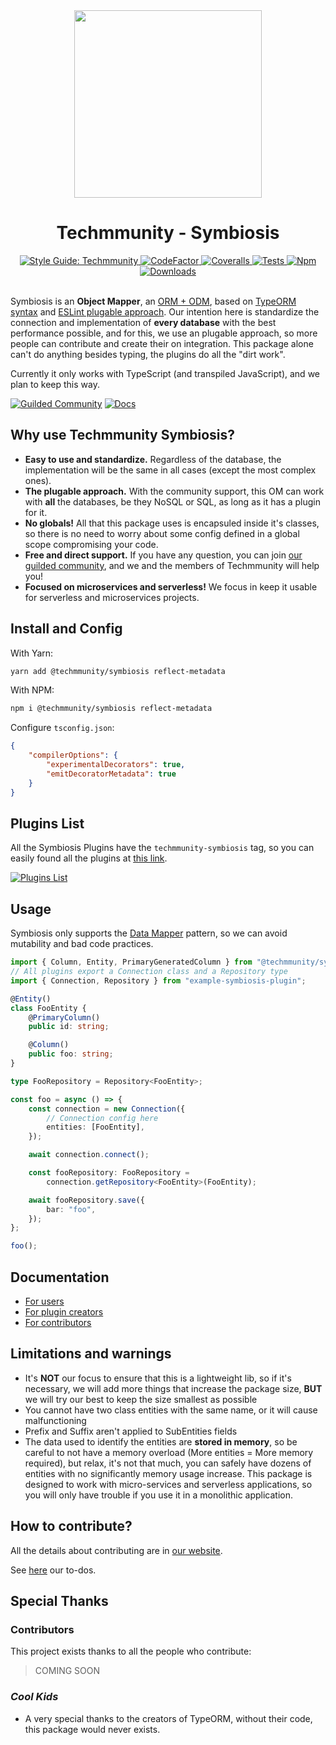 <div align="center">

<img src="https://github.com/techmmunity/symbiosis/raw/master/resources/logo.gif" width="300" height="300">

# Techmmunity - Symbiosis

<a href="https://github.com/techmmunity/eslint-config">
	<img src="https://img.shields.io/badge/style%20guide-Techmmunity-01d2ce?style=for-the-badge" alt="Style Guide: Techmmunity">
</a>
<a href="https://www.codefactor.io/repository/github/techmmunity/symbiosis">
	<img src="https://www.codefactor.io/repository/github/techmmunity/symbiosis/badge?style=for-the-badge" alt="CodeFactor">
</a>
<a href="https://coveralls.io/github/techmmunity/symbiosis?branch=master">
	<img src="https://img.shields.io/coveralls/github/techmmunity/symbiosis/master?style=for-the-badge" alt="Coveralls">
</a>
<a href="https://github.com/techmmunity/symbiosis/actions/workflows/coverage.yml">
	<img src="https://img.shields.io/github/workflow/status/techmmunity/symbiosis/Collect%20Coverage?label=tests&logo=github&style=for-the-badge" alt="Tests">
</a>
<a href="https://www.npmjs.com/package/@techmmunity/symbiosis">
	<img src="https://img.shields.io/npm/v/@techmmunity/symbiosis.svg?color=CC3534&style=for-the-badge" alt="Npm">
</a>
<a href="https://www.npmjs.com/package/@techmmunity/symbiosis">
	<img src="https://img.shields.io/npm/dw/@techmmunity/symbiosis.svg?style=for-the-badge" alt="Downloads">
</a>

<br>
<br>

</div>

Symbiosis is an **Object Mapper**, an [ORM + ODM](https://medium.com/spidernitt/orm-and-odm-a-brief-introduction-369046ec57eb), based on [TypeORM syntax](https://github.com/typeorm/typeorm) and [ESLint plugable approach](https://eslint.org/). Our intention here is standardize the connection and implementation of **every database** with the best performance possible, and for this, we use an plugable approach, so more people can contribute and create their on integration. This package alone can't do anything besides typing, the plugins do all the "dirt work".

Currently it only works with TypeScript (and transpiled JavaScript), and we plan to keep this way.

[![Guilded Community](https://img.shields.io/badge/guilded%20community-F5C400?style=for-the-badge&labelColor=F5C400&logo=guilded&logoColor=111820)](https://guilded.gg/techmmunity)
[![Docs](https://img.shields.io/badge/📄%20documentation-01d2ce?style=for-the-badge)](https://symbiosis.techmmunity.com.br)

## Why use Techmmunity Symbiosis?

- **Easy to use and standardize.** Regardless of the database, the implementation will be the same in all cases (except the most complex ones).
- **The plugable approach.** With the community support, this OM can work with **all** the databases, be they NoSQL or SQL, as long as it has a plugin for it.
- **No globals!** All that this package uses is encapsuled inside it's classes, so there is no need to worry about some config defined in a global scope compromising your code.
- **Free and direct support.** If you have any question, you can join [our guilded community](https://guilded.gg/techmmunity), and we and the members of Techmmunity will help you!
- **Focused on microservices and serverless!** We focus in keep it usable for serverless and microservices projects.

## Install and Config

With Yarn:

```sh
yarn add @techmmunity/symbiosis reflect-metadata
```

With NPM:

```sh
npm i @techmmunity/symbiosis reflect-metadata
```

Configure `tsconfig.json`:

```json
{
	"compilerOptions": {
		"experimentalDecorators": true,
		"emitDecoratorMetadata": true
	}
}
```

## Plugins List

All the Symbiosis Plugins have the `techmmunity-symbiosis` tag, so you can easily found all the plugins at [this link](https://www.npmjs.com/search?q=keywords:techmmunity-symbiosis).

[![Plugins List](https://img.shields.io/badge/plugins%20list-CB3837?style=for-the-badge&labelColor=CB3837)](https://www.npmjs.com/search?q=keywords:techmmunity-symbiosis)

## Usage

Symbiosis only supports the [Data Mapper](https://en.wikipedia.org/wiki/Data_mapper_pattern) pattern, so we can avoid mutability and bad code practices.

```ts
import { Column, Entity, PrimaryGeneratedColumn } from "@techmmunity/symbiosis";
// All plugins export a Connection class and a Repository type
import { Connection, Repository } from "example-symbiosis-plugin";

@Entity()
class FooEntity {
	@PrimaryColumn()
	public id: string;

	@Column()
	public foo: string;
}

type FooRepository = Repository<FooEntity>;

const foo = async () => {
	const connection = new Connection({
		// Connection config here
		entities: [FooEntity],
	});

	await connection.connect();

	const fooRepository: FooRepository =
		connection.getRepository<FooEntity>(FooEntity);

	await fooRepository.save({
		bar: "foo",
	});
};

foo();
```

## Documentation

- [For users](https://symbiosis.techmmunity.com.br)
- [For plugin creators](https://symbiosis.techmmunity.com.br/docs/create-plugin/first-steps)
- [For contributors](https://symbiosis.techmmunity.com.br/docs/contributing/first-steps)

## Limitations and warnings

- It's **NOT** our focus to ensure that this is a lightweight lib, so if it's necessary, we will add more things that increase the package size, **BUT** we will try our best to keep the size smallest as possible
- You cannot have two class entities with the same name, or it will cause malfunctioning
- Prefix and Suffix aren't applied to SubEntities fields
- The data used to identify the entities are **stored in memory**, so be careful to not have a memory overload (More entities = More memory required), but relax, it's not that much, you can safely have dozens of entities with no significantly memory usage increase. This package is designed to work with micro-services and serverless applications, so you will only have trouble if you use it in a monolithic application.

## How to contribute?

All the details about contributing are in [our website](https://symbiosis.techmmunity.com.br).

See [here](https://github.com/techmmunity/symbiosis/blob/master/TODO.md) our to-dos.

## Special Thanks

### Contributors

This project exists thanks to all the people who contribute:

> COMING SOON

### _Cool Kids_

- A very special thanks to the creators of TypeORM, without their code, this package would never exists.
